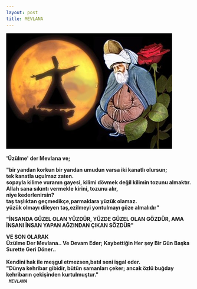 ```yaml
---
layout: post
title: MEVLANA
---
```


<img src="/images/mevlana.jpg" />
<p><b> 'Üzülme' der Mevlana ve; </b><br></p>
<b>"bir yandan korkun bir yandan umudun varsa iki kanatlı olursun;<br>
tek kanatla uçulmaz zaten.<br>
sopayla kilime vuranın gayesi, kilimi dövmek değil kilimin tozunu almaktır.<br>
Allah sana sıkıntı vermekle kirini, tozunu alır,<br>
niye kederlenirsin?<br>
taş taşlıktan geçmedikçe,parmaklara yüzük olamaz.<br>
yüzük olmayı dileyen taş,ezilmeyi yontulmayı göze almalıdır"</b><br>


<p>
<b>"İNSANDA GÜZEL OLAN YÜZDÜR, YÜZDE GÜZEL OLAN GÖZDÜR, AMA İNSANI İNSAN YAPAN AĞZINDAN ÇIKAN SÖZDÜR" </b><br></p>


<b>VE SON OLARAK </b><br>
<b>Üzülme Der Mevlana.. Ve Devam Eder; Kaybettiğin Her şey Bir Gün Başka Surette Geri Döner..<br>
         <br>Kendini hak ile meşgul etmezsen,batıl seni işgal eder.<br>
"Dünya kehribar gibidir, bütün samanları çeker; ancak özlü buğday kehribarın çekişinden kurtulmuştur." </b><br>
<b><i><code> MEVLANA </code></i></b><br>

